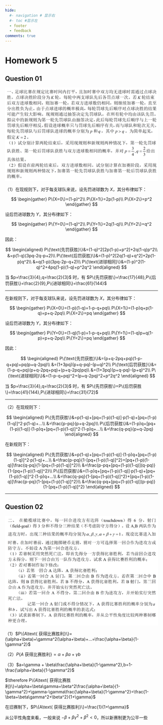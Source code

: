 ```yaml
---
hide:
  #- navigation # 显示右
  #- toc #显示左
  - footer
  - feedback
comments: true
--- 
```


# Homework 5

## Question 01

![](../../../assets/Pasted%20image%2020241128145500.png)

（1）在现规则下，对于每支球队来说，设先罚进球数为 $X$，其分布律如下：

$$
\begin{gather}
P\{X=0\}=(1-p)^2\\
P\{X=1\}=2p(1-p)\\
P\{X=2\}=p^2
\end{gather}
$$

设后罚进球数为 $Y$，其分布律如下：

$$
\begin{gather}
P\{Y=0\}=(1-q)^2\\
P\{Y=1\}=2q(1-q)\\
P\{Y=2\}=q^2
\end{gather}
$$

因此：

$$
\begin{aligned}
P\{\text{先罚获胜}\}&=(1-q)^2[2p(1-p)+p^2]+2q(1-q)p^2\\
&=p(1-q)(3pq-2q-p+2)\\
P\{\text{后罚获胜}\}&=(1-p)^2[2q(1-q)+q^2]+2p(1-p)q^2\\
&=q(1-p)(3pq-2p-q+2)\\
P\{\text{进球相同}\}&=(1-p)^2(1-q)^2+4pq(1-p)(1-q)+p^2q^2
\end{aligned}
$$

当 $p=\frac{3}{4},q=\frac{2}{3}$ 时，有 $P\{先罚获胜\}=\frac{17}{48},P\{后罚获胜\}=\frac{2}{9},P\{进球相同\}=\frac{61}{144}$
***
在新规则下，对于每支球队来说，设先罚进球数为 $X$，其分布律如下：

$$
\begin{gather}
P\{X=0\}=(1-p)(1-q)=1-p-q+pq\\
P\{X=1\}=(1-p)q+p(1-q)=p+q-2pq\\
P\{X=2\}=pq
\end{gather}
$$

设后罚进球数为 $Y$，其分布律如下：

$$
\begin{gather}
P\{Y=0\}=(1-q)(1-p)=1-p-q+pq\\
P\{Y=1\}=(1-q)p+q(1-p)=p+q-2pq\\
P\{Y=2\}=pq
\end{gather}
$$

因此：

$$
\begin{aligned}
P\{\text{先罚获胜}\}&=(p+q-2pq+pq)(1-p-q+pq)+pq(p+q-2pq)\\
&=(1+3pq)(p+q-pq)-(p+q)^2\\
P\{\text{后罚获胜}\}&=(1-p-q+pq)(p+q-2pq+pq)+(p+q-2pq)pq\\
&=(1+3pq)(p+q-pq)-(p+q)^2\\
P\{\text{进球相同}\}&=(1-p-q+pq)^2+(p+q-2pq)^2+p^2q^2
\end{aligned}
$$

当 $p=\frac{3}{4},q=\frac{2}{3}$ 时，有 $P\{先罚获胜\}=P\{后罚获胜\}=\frac{41}{144},P\{进球相同\}=\frac{31}{72}$
***
（2）在现规则下：

$$
\begin{aligned}
P\{先罚获胜\}&=p(1-q)+[pq+(1-p)(1-q)]·p(1-q)+[pq+(1-p)(1-q)]^2·p(1-q)+...\\
&=\frac{p-pq}{p+q-2pq}\\
P\{后罚获胜\}&=(1-p)q+[pq+(1-p)(1-q)]·(1-p)q+[pq+(1-p)(1-q)]^2·(1-p)q+...\\
&=\frac{q-pq}{p+q-2pq}
\end{aligned}
$$

在新规则下：

$$
\begin{aligned}
P\{先罚获胜\}&=p(1-q)+[pq+(1-p)(1-q)]·(1-p)q+[pq+(1-p)(1-q)]^2·p(1-q)+...\\
&=\frac{p-pq}{1-[pq+(1-p)(1-q)]^2}+[pq+(1-p)(1-q)]\frac{q-pq}{1-[pq+(1-p)(1-q)]^2}\\
&=\frac{p-pq+[pq+(1-p)(1-q)](q-pq)}{1-[pq+(1-p)(1-q)]^2}\\
P\{后罚获胜\}&=(1-p)q+[pq+(1-p)(1-q)]·p(1-q)+[pq+(1-p)(1-q)]^2·(1-p)q+...\\
&=\frac{q-pq}{1-[pq+(1-p)(1-q)]^2}+[pq+(1-p)(1-q)]\frac{p-pq}{1-[pq+(1-p)(1-q)]^2}\\
&=\frac{q-pq+[pq+(1-p)(1-q)](p-pq)}{1-[pq+(1-p)(1-q)]^2}
\end{aligned}
$$

***
## Question 02

![](../../../assets/Pasted%20image%2020241128152834.png)

（1）$P\{A\text{ 获得比赛胜利}\}=(\alpha+\beta)+\gamma^2(\alpha+\beta)+...=\frac{\alpha+\beta}{1-\gamma^2}$

（2）$P\{A\text{ 获得比赛胜利}\}=\alpha+\beta a+\gamma b$

（3）$a=\gamma + \beta\frac{\alpha+\beta}{1-\gamma^2},b=1-\frac{\alpha+\beta}{1-\gamma^2}$

$\therefore P\{A\text{ 获得比赛胜利}\}=\alpha+\beta\gamma+\beta^2\frac{\alpha+\beta}{1-\gamma^2}+\gamma-\gamma\frac{\alpha+\beta}{1-\gamma^2}=\frac{1-\beta+\beta\gamma^2+\beta^2}{1+\gamma}$

在旧赛制下，$P\{A\text{ 获得比赛胜利}\}=\frac{1}{1+\gamma}$

从公平性角度来看，一般来说 $-\beta+\beta\gamma^2+\beta^2<0$，所以新赛制更为公平一些

